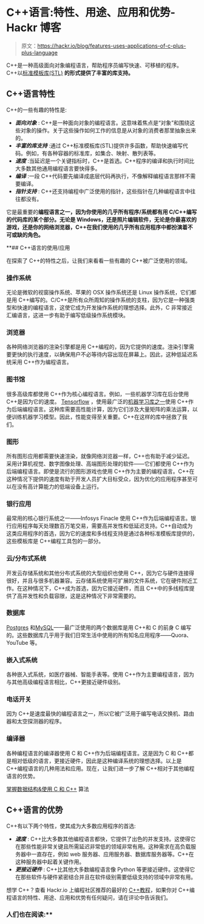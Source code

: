 # C++语言:特性、用途、应用和优势- Hackr 博客

> 原文：<https://hackr.io/blog/features-uses-applications-of-c-plus-plus-language>

C++是一种高级面向对象编程语言，帮助程序员编写快速、可移植的程序。C++以[标准模板库(STL)](https://en.wikipedia.org/wiki/Standard_Template_Library) **的形式提供了丰富的库支持。**

## C++语言特性

C++的一些有趣的特性是:

*   ***面向对象*** : C++是一种面向对象的编程语言。这意味着焦点是“对象”和围绕这些对象的操作。关于这些操作如何工作的信息是从对象的消费者那里抽象出来的。
*   ***丰富的库支持*** :通过 C++标准模板库(STL)提供许多函数，帮助快速编写代码。例如，有各种容器的标准库，如集合、映射、散列表等。
*   ***速度*** :当延迟是一个关键指标时，C++是首选。C++程序的编译和执行时间比大多数其他通用编程语言要快得多。
*   ***编译*** :一段 C++代码要先编译成底层代码再执行，不像解释编程语言那样不需要编译。
*   ***指针支持*** : C++还支持编程中广泛使用的指针，这些指针在几种编程语言中往往都没有。

它是最重要的[](https://hackr.io/blog/what-is-programming-language)**编程语言之一，因为你使用的几乎所有程序/系统都有用 C/C++编写的代码库的某个部分。无论是 Windows，还是照片编辑软件，无论是你最喜欢的游戏，还是你的网络浏览器，C++在我们使用的几乎所有应用程序中都扮演着不可或缺的角色。**

 **## C++语言的使用/应用

在探索了 C++的特性之后，让我们来看看一些有趣的 C++被广泛使用的领域。

### **操作系统**

无论是微软的视窗操作系统、苹果的 OSX 操作系统还是 Linux 操作系统，它们都是用 C++编写的。C/C++是所有众所周知的操作系统的支柱，因为它是一种强类型和快速的编程语言，这使它成为开发操作系统的理想选择。此外，C 非常接近汇编语言，这进一步有助于编写低级操作系统模块。

### **浏览器**

各种网络浏览器的渲染引擎都是用 C++编程的，因为它提供的速度。渲染引擎需要更快的执行速度，以确保用户不必等待内容出现在屏幕上。因此，这种低延迟系统采用 C++作为编程语言。

### **图书馆**

很多高级库都使用 C++作为核心编程语言。例如，一些机器学习库在后台使用 C++是因为它的速度。 [Tensorflow](https://www.tensorflow.org) ，使用最广泛的[机器学习库之一](https://hackr.io/blog/best-machine-learning-libraries)使用 C++作为后端编程语言。这种库需要高性能计算，因为它们涉及大量矩阵的乘法运算，以便训练机器学习模型。因此，性能变得至关重要。C++在这样的库中拯救了我们。

### **图形**

所有图形应用都需要快速渲染，就像网络浏览器一样，C++也有助于减少延迟。采用计算机视觉、数字图像处理、高端图形处理的软件——它们都使用 C++作为后端编程语言。即使是流行的图形游戏也使用 C++作为主要的编程语言。C++在这种情况下提供的速度有助于开发人员扩大目标受众，因为优化的应用程序甚至可以在没有高计算能力的低端设备上运行。

### **银行应用**

最常用的核心银行系统之一——Infosys Finacle 使用 C++作为后端编程语言。银行应用程序每天处理数百万笔交易，需要高并发性和低延迟支持。C++自动成为这类应用程序的首选，因为它的速度和多线程支持是通过各种标准模板库提供的，这些模板库是 C++编程工具包的一部分。

### **云/分布式系统**

开发云存储系统和其他分布式系统的大型组织也使用 C++，因为它与硬件连接得很好，并且与很多机器兼容。云存储系统使用可扩展的文件系统，它在硬件附近工作。在这种情况下，C++成为首选，因为它接近硬件，而且 C++中的多线程库提供了高并发性和负载容限，这是这种情况下非常需要的。

### **数据库**

[Postgres](https://hackr.io/tutorials/learn-postgresql?ref=blog) 和[MySQL](https://hackr.io/tutorials/learn-mysql?ref=blog)——最广泛使用的两个数据库是用 C++和 C 的前身 C 编写的。这些数据库几乎用于我们日常生活中使用的所有知名应用程序——Quora、YouTube 等。

### **嵌入式系统**

各种嵌入式系统，如医疗器械、智能手表等。使用 C++作为主要编程语言，因为与其他高级编程语言相比，C++更接近硬件级别。

### **电话开关**

因为 C++是速度最快的编程语言之一，所以它被广泛用于编写电话交换机、路由器和太空探测器的程序。

### **编译器**

各种编程语言的编译器使用 C 和 C++作为后端编程语言。这是因为 C 和 C++都是相对低级的语言，更接近硬件，因此是这种编译系统的理想选择。以上是 C++编程语言的几种用法和应用。现在，让我们进一步了解 C++相对于其他编程语言的优势。

[掌握数据结构&使用 C 和 C++](https://click.linksynergy.com/link?id=jU79Zysihs4&offerid=1045023.2121018&type=2&murl=https%3A%2F%2Fwww.udemy.com%2Fcourse%2Fdatastructurescncpp%2F) 算法

## C++语言的优势

C++有以下两个特性，使其成为大多数应用程序的首选:

*   ***速度*** : C++比大多数其他编程语言都快，它提供了出色的并发支持。这使得它在那些性能非常关键且所需延迟非常低的领域非常有用。这种需求在高负载服务器中一直存在，例如 web 服务器、应用服务器、数据库服务器等。C++在这种服务器中起着关键作用。
*   ***更接近硬件*** : C++比其他大多数编程语言像 Python 等更接近硬件。这使得它在那些软件与硬件紧密结合并且在软件级别需要低级支持的领域中非常有用。

想学 C++？查看 Hackr.io 上编程社区推荐的最好的 [C++教程](https://hackr.io/tutorials/learn-c-plus-plus?ref=blog)，如果你对 C++编程语言的特性、用途、应用和优势有任何疑问，请在评论中告诉我们。

### 人们也在阅读:**